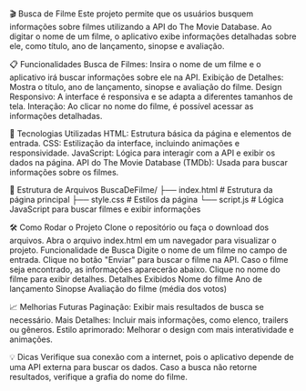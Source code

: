 🎬 Busca de Filme
Este projeto permite que os usuários busquem informações sobre filmes utilizando a API do The Movie Database. Ao digitar o nome de um filme, o aplicativo exibe informações detalhadas sobre ele, como título, ano de lançamento, sinopse e avaliação.

📋 Funcionalidades
Busca de Filmes: Insira o nome de um filme e o aplicativo irá buscar informações sobre ele na API.
Exibição de Detalhes: Mostra o título, ano de lançamento, sinopse e avaliação do filme.
Design Responsivo: A interface é responsiva e se adapta a diferentes tamanhos de tela.
Interação: Ao clicar no nome do filme, é possível acessar as informações detalhadas.

🚀 Tecnologias Utilizadas
HTML: Estrutura básica da página e elementos de entrada.
CSS: Estilização da interface, incluindo animações e responsividade.
JavaScript: Lógica para interagir com a API e exibir os dados na página.
API do The Movie Database (TMDb): Usada para buscar informações sobre os filmes.

📂 Estrutura de Arquivos
BuscaDeFilme/
├── index.html      # Estrutura da página principal
├── style.css       # Estilos da página
└── script.js       # Lógica JavaScript para buscar filmes e exibir informações

🛠️ Como Rodar o Projeto
Clone o repositório ou faça o download dos arquivos.
Abra o arquivo index.html em um navegador para visualizar o projeto.
Funcionalidade de Busca
Digite o nome de um filme no campo de entrada.
Clique no botão "Enviar" para buscar o filme na API.
Caso o filme seja encontrado, as informações aparecerão abaixo.
Clique no nome do filme para exibir detalhes.
Detalhes Exibidos
Nome do filme
Ano de lançamento
Sinopse
Avaliação do filme (média dos votos)

📈 Melhorias Futuras
Paginação: Exibir mais resultados de busca se necessário.
Mais Detalhes: Incluir mais informações, como elenco, trailers ou gêneros.
Estilo aprimorado: Melhorar o design com mais interatividade e animações.

💡 Dicas
Verifique sua conexão com a internet, pois o aplicativo depende de uma API externa para buscar os dados.
Caso a busca não retorne resultados, verifique a grafia do nome do filme.